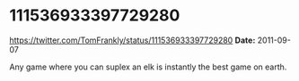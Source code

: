 # 111536933397729280
https://twitter.com/TomFrankly/status/111536933397729280
**Date:** 2011-09-07

Any game where you can suplex an elk is instantly the best game on earth.
